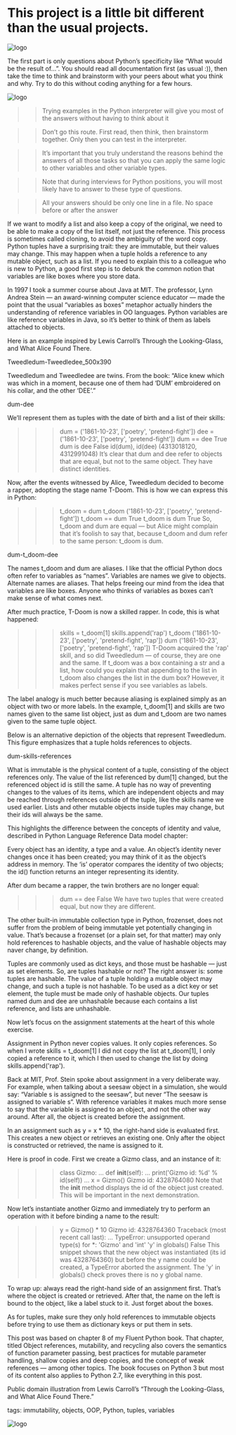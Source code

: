 # This project is a little bit different than the usual projects.


![logo](https://media.giphy.com/media/wAjfQ9MLUfFjq/giphy.gif)



 The first part is only questions about Python’s specificity like “What would be the result of…”. You should read all documentation first (as usual :)), then take the time to think and brainstorm with your peers about what you think and why. Try to do this without coding anything for a few hours.

 
![logo](https://s3.amazonaws.com/intranet-projects-files/holbertonschool-higher-level_programming+/252/r_208403_QPSN8.jpg)



>>Trying examples in the Python interpreter will give you most of the answers without having to think about it

>> Don’t go this route. First read, then think, then brainstorm together. Only then you can test in the interpreter.

>>It’s important that you truly understand the reasons behind the answers of all those tasks so that you can apply the same logic to other variables and other variable types.

>>Note that during interviews for Python positions, you will most likely have to answer to these type of questions.

>>All your answers should be only one line in a file. No space before or after the answer

If we want to modify a list and also keep a copy of the original, we need to be able to make a copy of the list itself, not just the reference. This process is sometimes called cloning, to avoid the ambiguity of the word copy.
Python tuples have a surprising trait: they are immutable, but their values may change. This may happen when a tuple holds a reference to any mutable object, such as a list. If you need to explain this to a colleague who is new to Python, a good first step is to debunk the common notion that variables are like boxes where you store data.

In 1997 I took a summer course about Java at MIT. The professor, Lynn Andrea Stein — an award-winning computer science educator — made the point that the usual “variables as boxes” metaphor actually hinders the understanding of reference variables in OO languages. Python variables are like reference variables in Java, so it’s better to think of them as labels attached to objects.

Here is an example inspired by Lewis Carroll’s Through the Looking-Glass, and What Alice Found There.

Tweedledum-Tweedledee_500x390

Tweedledum and Tweedledee are twins. From the book: “Alice knew which was which in a moment, because one of them had ‘DUM’ embroidered on his collar, and the other ‘DEE’.”

dum-dee

We’ll represent them as tuples with the date of birth and a list of their skills:

>>> dum = ('1861-10-23', ['poetry', 'pretend-fight'])
>>> dee = ('1861-10-23', ['poetry', 'pretend-fight'])
>>> dum == dee
True
>>> dum is dee
False
>>> id(dum), id(dee)
(4313018120, 4312991048)
It’s clear that dum and dee refer to objects that are equal, but not to the same object. They have distinct identities.

Now, after the events witnessed by Alice, Tweedledum decided to become a rapper, adopting the stage name T-Doom. This is how we can express this in Python:

>>> t_doom = dum
>>> t_doom
('1861-10-23', ['poetry', 'pretend-fight'])
>>> t_doom == dum
True
>>> t_doom is dum
True
So, t_doom and dum are equal — but Alice might complain that it’s foolish to say that, because t_doom and dum refer to the same person: t_doom is dum.

dum-t_doom-dee

The names t_doom and dum are aliases. I like that the official Python docs often refer to variables as “names”. Variables are names we give to objects. Alternate names are aliases. That helps freeing our mind from the idea that variables are like boxes. Anyone who thinks of variables as boxes can’t make sense of what comes next.

After much practice, T-Doom is now a skilled rapper. In code, this is what happened:

>>> skills = t_doom[1]
>>> skills.append('rap')
>>> t_doom
('1861-10-23', ['poetry', 'pretend-fight', 'rap'])
>>> dum
('1861-10-23', ['poetry', 'pretend-fight', 'rap'])
T-Doom acquired the 'rap' skill, and so did Tweedledum — of course, they are one and the same. If t_doom was a box containing a str and a list, how could you explain that appending to the list in t_doom also changes the list in the dum box? However, it makes perfect sense if you see variables as labels.

The label analogy is much better because aliasing is explained simply as an object with two or more labels. In the example, t_doom[1] and skills are two names given to the same list object, just as dum and t_doom are two names given to the same tuple object.

Below is an alternative depiction of the objects that represent Tweedledum. This figure emphasizes that a tuple holds references to objects.

dum-skills-references

What is immutable is the physical content of a tuple, consisting of the object references only. The value of the list referenced by dum[1] changed, but the referenced object id is still the same. A tuple has no way of preventing changes to the values of its items, which are independent objects and may be reached through references outside of the tuple, like the skills name we used earlier. Lists and other mutable objects inside tuples may change, but their ids will always be the same.

This highlights the difference between the concepts of identity and value, described in Python Language Reference Data model chapter:

Every object has an identity, a type and a value. An object’s identity never changes once it has been created; you may think of it as the object’s address in memory. The ‘is’ operator compares the identity of two objects; the id() function returns an integer representing its identity.

After dum became a rapper, the twin brothers are no longer equal:

>>> dum == dee
False
We have two tuples that were created equal, but now they are different.

The other built-in immutable collection type in Python, frozenset, does not suffer from the problem of being immutable yet potentially changing in value. That’s because a frozenset (or a plain set, for that matter) may only hold references to hashable objects, and the value of hashable objects may naver change, by definition.

Tuples are commonly used as dict keys, and those must be hashable — just as set elements. So, are tuples hashable or not? The right answer is: some tuples are hashable. The value of a tuple holding a mutable object may change, and such a tuple is not hashable. To be used as a dict key or set element, the tuple must be made only of hashable objects. Our tuples named dum and dee are unhashable because each contains a list reference, and lists are unhashable.

Now let’s focus on the assignment statements at the heart of this whole exercise.

Assignment in Python never copies values. It only copies references. So when I wrote skills = t_doom[1] I did not copy the list at t_doom[1], I only copied a reference to it, which I then used to change the list by doing skills.append('rap').

Back at MIT, Prof. Stein spoke about assignment in a very deliberate way. For example, when talking about a seesaw object in a simulation, she would say: “Variable s is assigned to the seesaw”, but never “The seesaw is assigned to variable s“. With reference variables it makes much more sense to say that the variable is assigned to an object, and not the other way around. After all, the object is created before the assignment.

In an assignment such as y = x * 10, the right-hand side is evaluated first. This creates a new object or retrieves an existing one. Only after the object is constructed or retrieved, the name is assigned to it.

Here is proof in code. First we create a Gizmo class, and an instance of it:

>>> class Gizmo:
...     def __init__(self):
...         print('Gizmo id: %d' % id(self))
...
>>> x = Gizmo()
Gizmo id: 4328764080
Note that the __init__ method displays the id of the object just created. This will be important in the next demonstration.

Now let’s instantiate another Gizmo and immediately try to perform an operation with it before binding a name to the result:

>>> y = Gizmo() * 10
Gizmo id: 4328764360
Traceback (most recent call last):
  ...
TypeError: unsupported operand type(s) for *: 'Gizmo' and 'int'
>>> 'y' in globals()
False
This snippet shows that the new object was instantiated (its id was 4328764360) but before the y name could be created, a TypeError aborted the assignment. The 'y' in globals() check proves there is no y global name.

To wrap up: always read the right-hand side of an assignment first. That’s where the object is created or retrieved. After that, the name on the left is bound to the object, like a label stuck to it. Just forget about the boxes.

As for tuples, make sure they only hold references to immutable objects before trying to use them as dictionary keys or put them in sets.

This post was based on chapter 8 of my Fluent Python book. That chapter, titled Object references, mutability, and recycling also covers the semantics of function parameter passing, best practices for mutable parameter handling, shallow copies and deep copies, and the concept of weak references — among other topics. The book focuses on Python 3 but most of its content also applies to Python 2.7, like everything in this post.

Public domain illustration from Lewis Carroll’s “Through the Looking-Glass, and What Alice Found There.”

tags: immutability, objects, OOP, Python, tuples, variables


![logo](https://s3.amazonaws.com/alx-intranet.hbtn.io/uploads/medias/2020/9/70f9ea0e969dfcc407a7427aba4786d87a920494.gif?X-Amz-Algorithm=AWS4-HMAC-SHA256&X-Amz-Credential=AKIARDDGGGOUSBVO6H7D%2F20230705%2Fus-east-1%2Fs3%2Faws4_request&X-Amz-Date=20230705T235416Z&X-Amz-Expires=86400&X-Amz-SignedHeaders=host&X-Amz-Signature=3d542a4149e09141b7aa80c243f66ac5c3d7f014a2c4c69b20182b4c26b05d63)